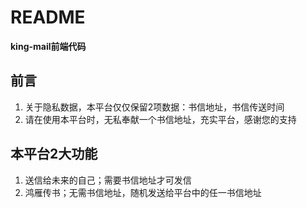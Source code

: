 # README

**king-mail前端代码**

## 前言

1. 关于隐私数据，本平台仅仅保留2项数据：书信地址，书信传送时间
2. 请在使用本平台时，无私奉献一个书信地址，充实平台，感谢您的支持

## 本平台2大功能

1. 送信给未来的自己；需要书信地址才可发信
2. 鸿雁传书；无需书信地址，随机发送给平台中的任一书信地址
